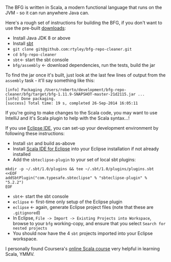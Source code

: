 The BFG is written in Scala, a modern functional language that runs on the JVM - so it
can run anywhere Java can.

Here's a rough set of instructions for building the BFG, if you don't want to use the
pre-built [downloads](http://rtyley.github.io/bfg-repo-cleaner/#download):

* Install Java JDK 8 or above
* Install [sbt](https://www.scala-sbt.org/1.x/docs/Setup.html)
* `git clone git@github.com:rtyley/bfg-repo-cleaner.git`
* `cd bfg-repo-cleaner`
* `sbt`<- start the sbt console
* `bfg/assembly` <- download dependencies, run the tests, build the jar

To find the jar once it's built, just look at the last few lines of output from the
`assembly` task - it'll say something like this:

```
[info] Packaging /Users/roberto/development/bfg-repo-cleaner/bfg/target/bfg-1.11.9-SNAPSHOT-master-21d2115.jar ...
[info] Done packaging.
[success] Total time: 19 s, completed 26-Sep-2014 16:05:11
```

If you're going to make changes to the Scala code, you may want to use IntelliJ and it's Scala
plugin to help with the Scala syntax...!

If you use [Eclipse IDE](http://www.eclipse.org/), you can set-up your development environment by following these instructions:

* Install `sbt` and build as-above
* Install [Scala IDE for Eclipse](http://scala-ide.org/) into your Eclipse installation if not already installed
* Add the `sbteclipse-plugin` to your set of local sbt plugins:

```
mkdir -p ~/.sbt/1.0/plugins && tee ~/.sbt/1.0/plugins/plugins.sbt <<EOF
addSbtPlugin("com.typesafe.sbteclipse" % "sbteclipse-plugin" % "5.2.2")
EOF
```

* `sbt`<- start the sbt console
* `eclipse` <- first-time only setup of the Eclipse plugin
* `eclipse` <- again, generate Eclipse project files (note that these are `.gitignore`d)
* In Eclipse, `File -> Import -> Existing Projects into Workspace`, browse to your `bfg` working-copy, and ensure that you select `Search for nested projects`
* You should now have the 4 `sbt` projects imported into your Eclipse workspace.

I personally found Coursera's [online Scala course](https://www.coursera.org/course/progfun) very helpful in
learning Scala, YMMV.
